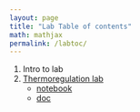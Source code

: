 ```yaml
---
layout: page
title: "Lab Table of contents"
math: mathjax
permalink: /labtoc/
---
```


1. Intro to lab
2. [Thermoregulation lab](./Thermoregulation/ThermoregulationLab.md)
    + [notebook](./Thermoregulation/Thermoregulation_notebook.md)
    + [doc](./Thermoregulation/Thermoregulation_notebook.docx)